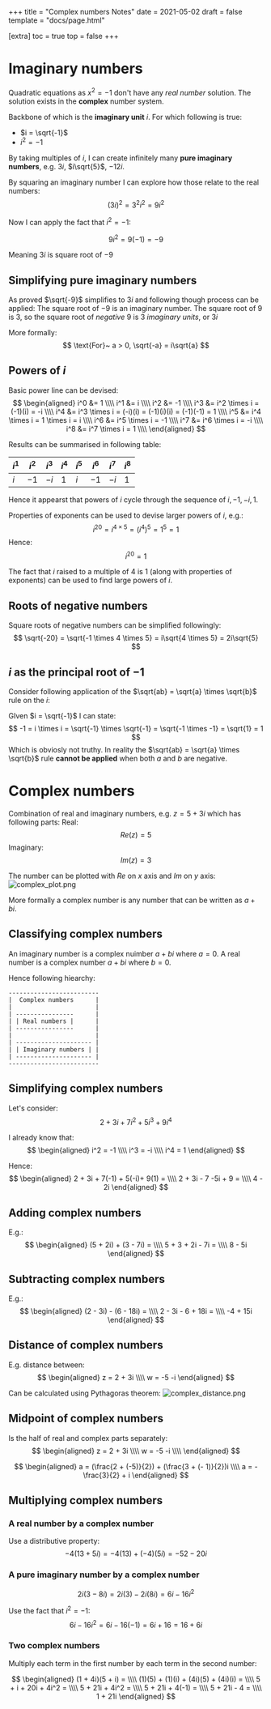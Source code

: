 +++
title = "Complex numbers Notes"
date = 2021-05-02
draft = false
template = "docs/page.html"

[extra]
toc = true
top = false
+++


# Imaginary numbers
Quadratic equations as $x^2 = -1$ don't have any *real number* solution.
The solution exists in the **complex** number system.

Backbone of which is the **imaginary unit** $i$. For which following is true:
* $i = \sqrt{-1}$
* $i^2 = -1$

By taking multiples of $i$, I can create infinitely many **pure imaginary numbers**, e.g. $3i$, $i\sqrt{5}$, $-12i$.

By squaring an imaginary number I can explore how those relate to the real numbers:
$$
(3i)^2 = 3^2i^2 = 9i^2
$$

Now I can apply the fact that $i^2 = -1$:

$$
9i^2 = 9(-1) = -9
$$

Meaning $3i$ is square root of $-9$

## Simplifying pure imaginary numbers
As proved $\sqrt{-9}$ simplifies to $3i$ and following though process can be applied:
The square root of $-9$ is an imaginary number. The square root of $9$ is $3$, so the square root of *negative* $9$ is $3$ *imaginary units*, or $3i$

More formally:
$$
\text{For}~ a > 0,  \sqrt{-a} = i\sqrt{a}
$$

## Powers of $i$
Basic power line can be devised:
$$
\begin{aligned}
i^0 &= 1 \\\\
i^1 &= i \\\\
i^2 &= -1 \\\\
i^3 &= i^2 \times i = (-1)(i) = -i \\\\
i^4 &= i^3 \times i = (-i)(i)  = (-1)(i)(i) = (-1)(-1) = 1 \\\\
i^5 &= i^4 \times i = 1 \times i = i \\\\
i^6 &= i^5 \times i = -1 \\\\
i^7 &= i^6 \times i = -i \\\\
i^8 &= i^7 \times i = 1 \\\\
\end{aligned}
$$

Results can be summarised in following table:

| $i^1$ | $i^2$ | $i^3$ | $i^4$ | $i^5$ | $i^6$ | $i^7$ | $i^8$ |
| --    | --    | --    | --    | --    | --    | --    | --    |
| $i$   | $-1$  | $-i$  | $1$   | $i$   | $-1$  | $-i$    | 1    |

Hence it appearst that powers of $i$ cycle through the sequence of $i, -1, -i, 1$.

Properties of exponents can be used to devise larger powers of $i$, e.g.:
$$
i^{20} = i^{4\times5} = (i^4)^5 = 1^5 = 1
$$
Hence:
$$
i^{20} = 1
$$

The fact that $i$ raised to a multiple of $4$ is $1$ (along with properties of exponents) can be used to find large powers of $i$.

## Roots of negative numbers
Square roots of negative numbers can be simplified followingly:
$$
\sqrt{-20} = \sqrt{-1 \times 4 \times 5} = i\sqrt{4 \times 5} = 2i\sqrt{5}
$$

## $i$ as the principal root of $-1$
Consider following application of the $\sqrt{ab} = \sqrt{a} \times \sqrt{b}$ rule on the $i$:

GIven $i = \sqrt{-1}$ I can state:
$$
-1 = i \times i = \sqrt{-1} \times \sqrt{-1} = \sqrt{-1 \times -1} = \sqrt{1} = 1
$$
Which is obviosly not truthy. In reality the $\sqrt{ab} = \sqrt{a} \times \sqrt{b}$ rule **cannot be applied** when both $a$ and $b$ are negative.

# Complex numbers
Combination of real and imaginary numbers, e.g. $z = 5 + 3i$ which has following parts:
Real:
$$
Re(z) = 5
$$
Imaginary:
$$
Im(z) = 3
$$

The number can be plotted with $Re$ on $x$ axis and $Im$ on $y$ axis:
![complex_plot.png](:/e0e4b2bfff13476988e5e745801aeb66)

More formally a complex number is any number that can be written as $a + bi$.

## Classifying complex numbers
An imaginary number is a complex nuimber $a + bi$ where $a = 0$.
A real number is a complex number $a + bi$ where $b = 0$.

Hence following hiearchy:
```
-------------------------
|  Complex numbers      |
|                       |
| ----------------      |
| | Real numbers |      |
| ----------------      |
|                       |
| --------------------- |
| | Imaginary numbers | |
| --------------------- | 
-------------------------
```

## Simplifying complex numbers
Let's consider:
$$
2 + 3i + 7i^2 + 5i^3 + 9i^4
$$

I already know that:
$$ 
\begin{aligned}
i^2 = -1 \\\\
i^3 = -i \\\\
i^4 = 1
\end{aligned}
$$ 

Hence:
$$
\begin{aligned}
2 + 3i + 7(-1) + 5(-i)+ 9(1) = \\\\
2 + 3i - 7 -5i + 9 = \\\\
4 - 2i
\end{aligned}
$$

## Adding complex numbers
E.g.:
$$
\begin{aligned}
(5 + 2i) + (3 - 7i) = \\\\
5 + 3 + 2i - 7i = \\\\
8 - 5i
\end{aligned}
$$

## Subtracting complex numbers
E.g.:
$$
\begin{aligned}
(2 - 3i) - (6 - 18i) = \\\\
2 - 3i - 6 + 18i = \\\\
-4 + 15i
\end{aligned}
$$

## Distance of complex numbers
E.g. distance between:
$$
\begin{aligned}
z = 2 + 3i \\\\
w = -5 -i
\end{aligned}
$$

Can be calculated using Pythagoras theorem:
![complex_distance.png](:/3c8cf700b648464283597c0ffe920c0e)

## Midpoint of complex numbers
Is the half of real and complex parts separately:
$$
\begin{aligned}
z = 2 + 3i \\\\
w = -5 -i \\\\
\end{aligned}
$$

$$
\begin{aligned}
a = (\frac{2 + (-5)}{2}) + (\frac{3 + (- 1)}{2})i \\\\
a = -\frac{3}{2} + i
\end{aligned}
$$

## Multiplying complex numbers
### A real number by a complex number
Use a distributive property:
$$
-4(13 + 5i) = -4(13) + (-4)(5i) = -52 - 20i
$$

### A pure imaginary number by a complex number
$$
2i(3 - 8i) = 2i(3) - 2i(8i) = 6i - 16i^2
$$

Use the fact that $i^2 = -1$:
$$
6i - 16i^2 = 6i - 16(-1) = 6i + 16 = 16 + 6i
$$

### Two complex numbers
Multiply each term in the first number by each term in the second number:

$$
\begin{aligned}
(1 + 4i)(5 + i) = \\\\
(1)(5) + (1)(i) + (4i)(5) + (4i)(i) = \\\\
5 + i + 20i + 4i^2 = \\\\
5 + 21i + 4i^2 = \\\\
5 + 21i + 4(-1) = \\\\
5 + 21i - 4 = \\\\
1 + 21i
\end{aligned}
$$
